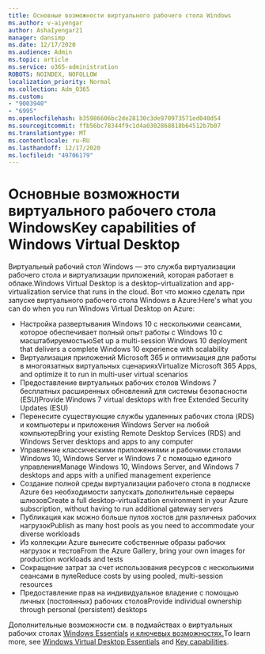 ```yaml
---
title: Основные возможности виртуального рабочего стола Windows
ms.author: v-aiyengar
author: AshaIyengar21
manager: dansimp
ms.date: 12/17/2020
ms.audience: Admin
ms.topic: article
ms.service: o365-administration
ROBOTS: NOINDEX, NOFOLLOW
localization_priority: Normal
ms.collection: Adm_O365
ms.custom:
- "9003940"
- "6995"
ms.openlocfilehash: b35986606bc2de28130c3de970973571ed040d54
ms.sourcegitcommit: ffb56bc78344f9c1d4a0302868818b64512b7b07
ms.translationtype: MT
ms.contentlocale: ru-RU
ms.lasthandoff: 12/17/2020
ms.locfileid: "49706179"
---
```

# <a name="key-capabilities-of-windows-virtual-desktop"></a><span data-ttu-id="c5119-102">Основные возможности виртуального рабочего стола Windows</span><span class="sxs-lookup"><span data-stu-id="c5119-102">Key capabilities of Windows Virtual Desktop</span></span>

<span data-ttu-id="c5119-103">Виртуальный рабочий стол Windows — это служба виртуализации рабочего стола и виртуализации приложений, которая работает в облаке.</span><span class="sxs-lookup"><span data-stu-id="c5119-103">Windows Virtual Desktop is a desktop-virtualization and app-virtualization service that runs in the cloud.</span></span> <span data-ttu-id="c5119-104">Вот что можно сделать при запуске виртуального рабочего стола Windows в Azure:</span><span class="sxs-lookup"><span data-stu-id="c5119-104">Here's what you can do when you run Windows Virtual Desktop on Azure:</span></span>

- <span data-ttu-id="c5119-105">Настройка развертывания Windows 10 с несколькими сеансами, которое обеспечивает полный опыт работы с Windows 10 с масштабируемостью</span><span class="sxs-lookup"><span data-stu-id="c5119-105">Set up a multi-session Windows 10 deployment that delivers a complete Windows 10 experience with scalability</span></span>
- <span data-ttu-id="c5119-106">Виртуализация приложений Microsoft 365 и оптимизация для работы в многоязатных виртуальных сценариях</span><span class="sxs-lookup"><span data-stu-id="c5119-106">Virtualize Microsoft 365 Apps, and optimize it to run in multi-user virtual scenarios</span></span>
- <span data-ttu-id="c5119-107">Предоставление виртуальных рабочих столов Windows 7 бесплатных расширенных обновлений для системы безопасности (ESU)</span><span class="sxs-lookup"><span data-stu-id="c5119-107">Provide Windows 7 virtual desktops with free Extended Security Updates (ESU)</span></span>
- <span data-ttu-id="c5119-108">Перенесите существующие службы удаленных рабочих стола (RDS) и компьютеры и приложения Windows Server на любой компьютер</span><span class="sxs-lookup"><span data-stu-id="c5119-108">Bring your existing Remote Desktop Services (RDS) and Windows Server desktops and apps to any computer</span></span>
- <span data-ttu-id="c5119-109">Управление классическими приложениями и рабочими столами Windows 10, Windows Server и Windows 7 с помощью единого управления</span><span class="sxs-lookup"><span data-stu-id="c5119-109">Manage Windows 10, Windows Server, and Windows 7 desktops and apps with a unified management experience</span></span>
- <span data-ttu-id="c5119-110">Создание полной среды виртуализации рабочего стола в подписке Azure без необходимости запускать дополнительные серверы шлюзов</span><span class="sxs-lookup"><span data-stu-id="c5119-110">Create a full desktop-virtualization environment in your Azure subscription, without having to run additional gateway servers</span></span>
- <span data-ttu-id="c5119-111">Публикация как можно больше пулов хостов для различных рабочих нагрузок</span><span class="sxs-lookup"><span data-stu-id="c5119-111">Publish as many host pools as you need to accommodate your diverse workloads</span></span>
- <span data-ttu-id="c5119-112">Из коллекции Azure вынесите собственные образы рабочих нагрузок и тестов</span><span class="sxs-lookup"><span data-stu-id="c5119-112">From the Azure Gallery, bring your own images for production workloads and tests</span></span>
- <span data-ttu-id="c5119-113">Сокращение затрат за счет использования ресурсов с несколькими сеансами в пуле</span><span class="sxs-lookup"><span data-stu-id="c5119-113">Reduce costs by using pooled, multi-session resources</span></span>
- <span data-ttu-id="c5119-114">Предоставление прав на индивидуальное владение с помощью личных (постоянных) рабочих столов</span><span class="sxs-lookup"><span data-stu-id="c5119-114">Provide individual ownership through personal (persistent) desktops</span></span>

<span data-ttu-id="c5119-115">Дополнительные возможности см. в подмайствах о виртуальных рабочих столах [Windows Essentials](https://go.microsoft.com/fwlink/?linkid=2127033) [и ключевых возможностях.](https://go.microsoft.com/fwlink/?linkid=2127033)</span><span class="sxs-lookup"><span data-stu-id="c5119-115">To learn more, see [Windows Virtual Desktop Essentials](https://go.microsoft.com/fwlink/?linkid=2127033) and [Key capabilities](https://go.microsoft.com/fwlink/?linkid=2127033).</span></span>

